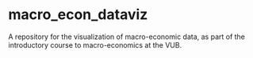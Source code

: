 # macro_econ_dataviz
A repository for the visualization of macro-economic data, as part of the introductory course to macro-economics at the VUB.
